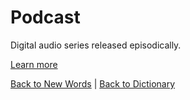 # Podcast

Digital audio series released episodically.

[Learn more](https://en.wiktionary.org/wiki/podcast)

[Back to New Words](New_Words.md) | [Back to Dictionary](../dictionary.md)
